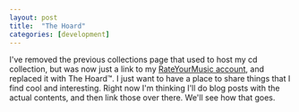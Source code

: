 ```yaml
---
layout: post
title:  "The Hoard"
categories: [development]
---
```

I've removed the previous collections page that used to host my cd collection,
but was now just a link to my [RateYourMusic account](https://rateyourmusic.com/~PadPalon), and replaced it with The Hoard™.
I just want to have a place to share things that I find cool and interesting. Right now I'm thinking I'll do blog posts with the
actual contents, and then link those over there. We'll see how that goes.